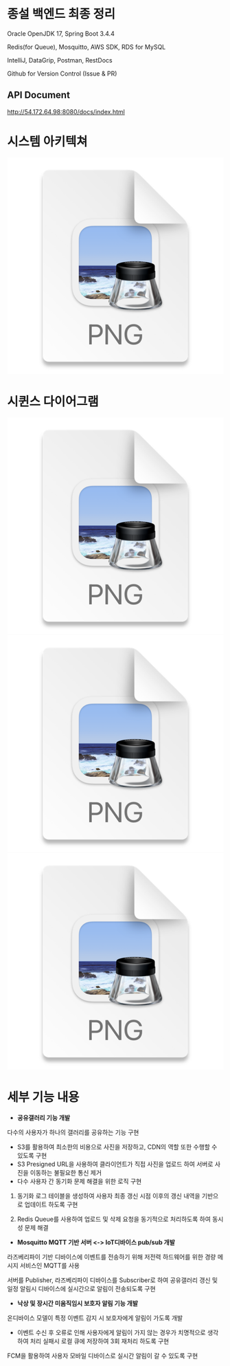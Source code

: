 # 종설 백엔드 최종 정리

Oracle OpenJDK 17, Spring Boot 3.4.4

Redis(for Queue), Mosquitto, AWS SDK, RDS for MySQL

IntelliJ, DataGrip, Postman, RestDocs

Github for Version Control (Issue & PR)

## API Document

http://54.172.64.98:8080/docs/index.html

# 시스템 아키텍쳐
![img.png](img.png)


# 시퀸스 다이어그램

![img_1.png](img_1.png)
![img_2.png](img_2.png)
![img_3.png](img_3.png)

# 세부 기능 내용

- **공유갤러리 기능 개발**

다수의 사용자가 하나의 갤러리를 공유하는 기능 구현

- S3를 활용하여 최소한의 비용으로 사진을 저장하고, CDN의 역할 또한 수행할 수 있도록 구현
- S3 Presigned URL을 사용하여 클라이언트가 직접 사진을 업로드 하여 서버로 사진을 이동하는 불필요한 통신 제거
- 다수 사용자 간 동기화 문제 해결을 위한 로직 구현

1. 동기화 로그 테이블을 생성하여 사용자 최종 갱신 시점 이후의 갱신 내역을 기반으로 업데이트 하도록 구현

2. Redis Queue를 사용하여 업로드 및 삭제 요청을 동기적으로 처리하도록 하여 동시성 문제 해결

- **Mosquitto MQTT 기반 서버 <-> IoT디바이스 pub/sub 개발**

라즈베리파이 기반 디바이스에 이벤트를 전송하기 위해 저전력 하드웨어를 위한 경량 메시지 서비스인 MQTT를 사용

서버를 Publisher, 라즈베리파이 디바이스를 Subscriber로 하여 공유갤러리 갱신 및 일정 알림시 디바이스에 실시간으로 알림이 전송되도록 구현

- **낙상 및 장시간 미움직임시 보호자 알림 기능 개발**

온디바이스 모델이 특정 이벤트 감지 시 보호자에게 알림이 가도록 개발

- 이벤트 수신 후 오류로 인해 사용자에게 알림이 가지 않는 경우가 치명적으로 생각하여 처리 실패시 로컬 큐에 저장하여 3회 재처리 하도록 구현

FCM을 활용하여 사용자 모바일 디바이스로 실시간 알림이 갈 수 있도록 구현